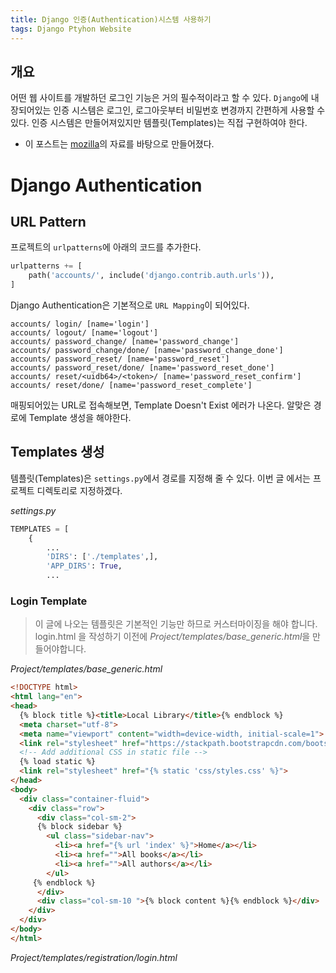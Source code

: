 ```yaml
---
title: Django 인증(Authentication)시스템 사용하기
tags: Django Ptyhon Website
---
```

## 개요
어떤 웹 사이트를 개발하던 로그인 기능은 거의 필수적이라고 할 수 있다. `Django`에 내장되어있는 인증 시스템은 로그인, 로그아웃부터 비밀번호 변경까지 간편하게 사용할 수 있다. 인증 시스템은 만들어져있지만 템플릿(Templates)는 직접 구현하여야 한다.

- 이 포스트는 [mozilla](https://developer.mozilla.org/ko/docs/Learn/Server-side/Django/Authentication)의 자료를 바탕으로 만들어졌다.
<!--more-->
# Django Authentication
## URL Pattern
프로젝트의 `urlpatterns`에 아래의 코드를 추가한다.
```python
urlpatterns += [
    path('accounts/', include('django.contrib.auth.urls')),
]
```

Django Authentication은 기본적으로 `URL Mapping`이 되어있다. 
```
accounts/ login/ [name='login']
accounts/ logout/ [name='logout']
accounts/ password_change/ [name='password_change']
accounts/ password_change/done/ [name='password_change_done']
accounts/ password_reset/ [name='password_reset']
accounts/ password_reset/done/ [name='password_reset_done']
accounts/ reset/<uidb64>/<token>/ [name='password_reset_confirm']
accounts/ reset/done/ [name='password_reset_complete']
```
매핑되어있는 URL로 접속해보면, Template Doesn't Exist 에러가 나온다. 알맞은 경로에 Template 생성을 해야한다.

## Templates 생성
템플릿(Templates)은 `settings.py`에서 경로를 지정해 줄 수 있다. 이번 글 에서는 프로젝트 디렉토리로 지정하겠다.

*settings.py*
```python
TEMPLATES = [
    {
        ...
        'DIRS': ['./templates',],
        'APP_DIRS': True,
        ...
```

### Login Template
> 이 글에 나오는 템플릿은 기본적인 기능만 하므로 커스터마이징을 해야 합니다.
> login.html 을 작성하기 이전에 *Project/templates/base_generic.html*을 만들어야합니다.

*Project/templates/base_generic.html*
```html linenos
<!DOCTYPE html>
<html lang="en">
<head>
  {% block title %}<title>Local Library</title>{% endblock %}
  <meta charset="utf-8">
  <meta name="viewport" content="width=device-width, initial-scale=1">
  <link rel="stylesheet" href="https://stackpath.bootstrapcdn.com/bootstrap/4.1.3/css/bootstrap.min.css" integrity="sha384-MCw98/SFnGE8fJT3GXwEOngsV7Zt27NXFoaoApmYm81iuXoPkFOJwJ8ERdknLPMO" crossorigin="anonymous">
  <!-- Add additional CSS in static file -->
  {% load static %}
  <link rel="stylesheet" href="{% static 'css/styles.css' %}">
</head>
<body>
  <div class="container-fluid">
    <div class="row">
      <div class="col-sm-2">
      {% block sidebar %}
        <ul class="sidebar-nav">
          <li><a href="{% url 'index' %}">Home</a></li>
          <li><a href="">All books</a></li>
          <li><a href="">All authors</a></li>
        </ul>
     {% endblock %}
      </div>
      <div class="col-sm-10 ">{% block content %}{% endblock %}</div>
    </div>
  </div>
</body>
</html>
```

*Project/templates/registration/login.html*


